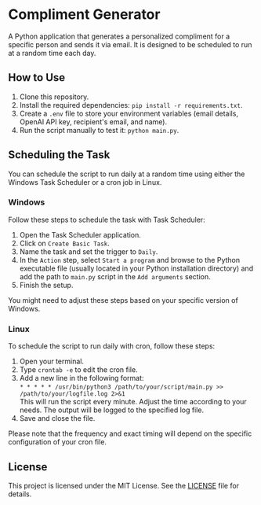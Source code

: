 # Compliment Generator

A Python application that generates a personalized compliment for a specific person and sends it via email. It is designed to be scheduled to run at a random time each day.

## How to Use

1. Clone this repository.
2. Install the required dependencies: `pip install -r requirements.txt`.
3. Create a `.env` file to store your environment variables (email details, OpenAI API key, recipient's email, and name).
4. Run the script manually to test it: `python main.py`.

## Scheduling the Task

You can schedule the script to run daily at a random time using either the Windows Task Scheduler or a cron job in Linux.

### Windows

Follow these steps to schedule the task with Task Scheduler:

1. Open the Task Scheduler application.
2. Click on `Create Basic Task`.
3. Name the task and set the trigger to `Daily`.
4. In the `Action` step, select `Start a program` and browse to the Python executable file (usually located in your Python installation directory) and add the path to `main.py` script in the `Add arguments` section.
5. Finish the setup.

You might need to adjust these steps based on your specific version of Windows.

### Linux

To schedule the script to run daily with cron, follow these steps:

1. Open your terminal.
2. Type `crontab -e` to edit the cron file.
3. Add a new line in the following format:  
   `* * * * * /usr/bin/python3 /path/to/your/script/main.py >> /path/to/your/logfile.log 2>&1`  
   This will run the script every minute. Adjust the time according to your needs. The output will be logged to the specified log file.
4. Save and close the file.

Please note that the frequency and exact timing will depend on the specific configuration of your cron file.

## License

This project is licensed under the MIT License. See the [LICENSE](LICENSE.md) file for details.